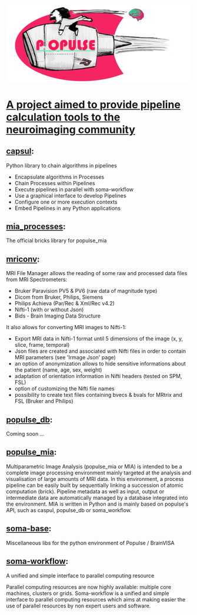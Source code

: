 ![populse logo](/assets/images/Populse_sup.jpg)

# [A project aimed to provide pipeline calculation tools to the neuroimaging community](https://github.com/populse)

## [capsul](https://github.com/populse/capsul):
Python library to chain algorithms in pipelines
- Encapsulate algorithms in Processes
- Chain Processes within Pipelines
- Execute pipelines in parallel with soma-workflow
- Use a graphical interface to develop Pipelines
- Configure one or more execution contexts
- Embed Pipelines in any Python applications

## [mia_processes](https://github.com/populse/mia_processes):
The official bricks library for populse_mia

## [mriconv](https://github.com/populse/mri_conv):
MRI File Manager allows the reading of some raw and processed data files from MRI Spectrometers: 
- Bruker Paravision PV5 & PV6 (raw data of magnitude type)
- Dicom from Bruker, Philips, Siemens
- Philips Achieva (Par/Rec & Xml/Rec v4.2)
- Nifti-1 (with or without Json)
- Bids - Brain Imaging Data Structure

It also allows for converting MRI images to Nifti-1:
- Export MRI data in Nifti-1 format until 5 dimensions of the image (x, y, slice, frame, temporal)
- Json files are created and associated with Nifti files in order to contain MRI parameters (see 'Irmage Json' page)
- an option of anonymization allows to hide sensitive informations about the patient (name, age, sex, weight)
- adaptation of orientation information in Nifti headers (tested on SPM, FSL)
- option of customizing the Nifti file names
- possibility to create text files containing bvecs & bvals for MRtrix and FSL (Bruker and Philips)

## [populse_db](https://github.com/populse/populse_db):
Coming soon ...

## [populse_mia](https://github.com/populse/populse_mia):
Multiparametric Image Analysis (populse_mia or MIA) is intended to be a complete image processing environment mainly targeted at the analysis and visualisation of large amounts of MRI data. In this environment, a process pipeline can be easily built by sequentially linking a succession of atomic computation (brick). Pipeline metadata as well as input, output or intermediate data are automatically managed by a database integrated into the environment. MIA is written in Python and is mainly based on populse's API, such as caspul, populse_db or soma_workflow.

## [soma-base](https://github.com/populse/soma-base):
Miscellaneous libs for the python environment of Populse / BrainVISA

## [soma-workflow](https://github.com/populse/soma-workflow):
A unified and simple interface to parallel computing resource

Parallel computing resources are now highly available: multiple core machines, clusters or grids. Soma-workflow is a unified and simple interface to parallel computing resources which aims at making easier the use of parallel resources by non expert users and software.

